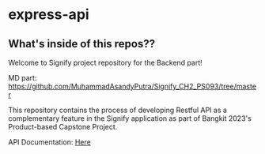 # express-api
## What's inside of this repos??

Welcome to Signify project repository for the Backend part! 

MD part: https://github.com/MuhammadAsandyPutra/Signify_CH2_PS093/tree/master

This repository contains the process of developing Restful API as a complementary feature in the Signify application as part of Bangkit 2023's Product-based Capstone Project.

API Documentation: [Here](https://dune-chimpanzee-a81.notion.site/API-Documentation-fa082f00b7114db8a086a498999c507f)


